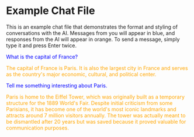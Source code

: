 # Example Chat File

This is an example chat file that demonstrates the format and styling of conversations with the AI.
Messages from you will appear in blue, and responses from the AI will appear in orange.
To send a message, simply type it and press Enter twice.

<span style="color: blue">What is the capital of France?</span>

<span style="color: orange">The capital of France is Paris. It is also the largest city in France and serves as the country's major economic, cultural, and political center.</span>

<span style="color: blue">Tell me something interesting about Paris.</span>

<span style="color: orange">Paris is home to the Eiffel Tower, which was originally built as a temporary structure for the 1889 World's Fair. Despite initial criticism from some Parisians, it has become one of the world's most iconic landmarks and attracts around 7 million visitors annually. The tower was actually meant to be dismantled after 20 years but was saved because it proved valuable for communication purposes.</span> 